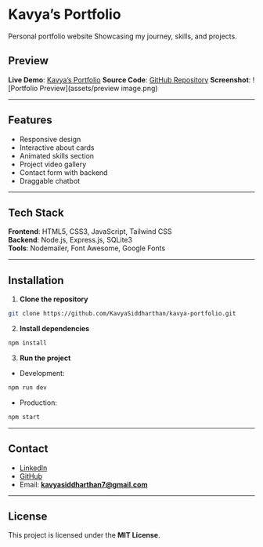 # Kavya’s Portfolio
Personal portfolio website Showcasing my journey, skills, and projects.


## Preview
**Live Demo**: [Kavya’s Portfolio](https://kavyasiddportfolio.onrender.com/)
**Source Code**: [GitHub Repository](https://github.com/KavyaSiddharthan/kavya-portfolio)
**Screenshot**:
![Portfolio Preview](assets/preview image.png)

---

## Features  
- Responsive design  
- Interactive about cards  
- Animated skills section  
- Project video gallery  
- Contact form with backend  
- Draggable chatbot  

---

## Tech Stack  
**Frontend**: HTML5, CSS3, JavaScript, Tailwind CSS  
**Backend**: Node.js, Express.js, SQLite3  
**Tools**: Nodemailer, Font Awesome, Google Fonts  

---

## Installation  
1. **Clone the repository**
```bash
git clone https://github.com/KavyaSiddharthan/kavya-portfolio.git
```

2. **Install dependencies**

```bash
npm install
```

3. **Run the project**

* Development:

```bash
npm run dev
```

* Production:

```bash
npm start
```

---

## Contact

* [LinkedIn](https://www.linkedin.com/in/kavya-siddharthan)  
* [GitHub](https://github.com/KavyaSiddharthan)  
* Email: **[kavyasiddharthan7@gmail.com](mailto:kavyasiddharthan7@gmail.com)**

---

## License

This project is licensed under the **MIT License**.
